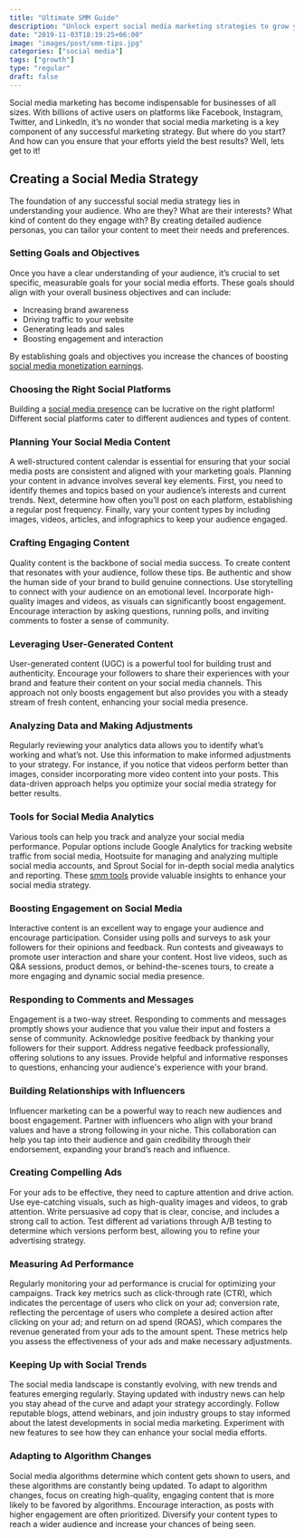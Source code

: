 ```yaml
---
title: "Ultimate SMM Guide"
description: "Unlock expert social media marketing strategies to grow your brand online. Boost engagement, increase visibility, and drive ROI across all major platforms."
date: "2019-11-03T18:19:25+06:00"
image: "images/post/smm-tips.jpg"
categories: ["social media"]
tags: ["growth"]
type: "regular"
draft: false
---
```


Social media marketing has become indispensable for businesses of all sizes. With billions of active users on platforms like Facebook, Instagram, Twitter, and LinkedIn, it’s no wonder that social media marketing is a key component of any successful marketing strategy. But where do you start? And how can you ensure that your efforts yield the best results? Well, lets get to it!

## Creating a Social Media Strategy

The foundation of any successful social media strategy lies in understanding your audience. Who are they? What are their interests? What kind of content do they engage with? By creating detailed audience personas, you can tailor your content to meet their needs and preferences.

### Setting Goals and Objectives

Once you have a clear understanding of your audience, it’s crucial to set specific, measurable goals for your social media efforts. These goals should align with your overall business objectives and can include:

- Increasing brand awareness
- Driving traffic to your website
- Generating leads and sales
- Boosting engagement and interaction

By establishing goals and objectives you increase the chances of boosting [social media monetization earnings](/blog/social-media-monetization/).

### Choosing the Right Social Platforms

Building a [social media presence](/blog/building-a-social-media-presence/) can be lucrative on the right platform! Different social platforms cater to different audiences and types of content.

### Planning Your Social Media Content

A well-structured content calendar is essential for ensuring that your social media posts are consistent and aligned with your marketing goals. Planning your content in advance involves several key elements. First, you need to identify themes and topics based on your audience’s interests and current trends. Next, determine how often you’ll post on each platform, establishing a regular post frequency. Finally, vary your content types by including images, videos, articles, and infographics to keep your audience engaged.

### Crafting Engaging Content

Quality content is the backbone of social media success. To create content that resonates with your audience, follow these tips. Be authentic and show the human side of your brand to build genuine connections. Use storytelling to connect with your audience on an emotional level. Incorporate high-quality images and videos, as visuals can significantly boost engagement. Encourage interaction by asking questions, running polls, and inviting comments to foster a sense of community.

### Leveraging User-Generated Content

User-generated content (UGC) is a powerful tool for building trust and authenticity. Encourage your followers to share their experiences with your brand and feature their content on your social media channels. This approach not only boosts engagement but also provides you with a steady stream of fresh content, enhancing your social media presence.

### Analyzing Data and Making Adjustments

Regularly reviewing your analytics data allows you to identify what’s working and what’s not. Use this information to make informed adjustments to your strategy. For instance, if you notice that videos perform better than images, consider incorporating more video content into your posts. This data-driven approach helps you optimize your social media strategy for better results.

### Tools for Social Media Analytics

Various tools can help you track and analyze your social media performance. Popular options include Google Analytics for tracking website traffic from social media, Hootsuite for managing and analyzing multiple social media accounts, and Sprout Social for in-depth social media analytics and reporting. These [smm tools](/blog/top-social-media-tools/) provide valuable insights to enhance your social media strategy.

### Boosting Engagement on Social Media

Interactive content is an excellent way to engage your audience and encourage participation. Consider using polls and surveys to ask your followers for their opinions and feedback. Run contests and giveaways to promote user interaction and share your content. Host live videos, such as Q&A sessions, product demos, or behind-the-scenes tours, to create a more engaging and dynamic social media presence.

### Responding to Comments and Messages

Engagement is a two-way street. Responding to comments and messages promptly shows your audience that you value their input and fosters a sense of community. Acknowledge positive feedback by thanking your followers for their support. Address negative feedback professionally, offering solutions to any issues. Provide helpful and informative responses to questions, enhancing your audience's experience with your brand.

### Building Relationships with Influencers

Influencer marketing can be a powerful way to reach new audiences and boost engagement. Partner with influencers who align with your brand values and have a strong following in your niche. This collaboration can help you tap into their audience and gain credibility through their endorsement, expanding your brand’s reach and influence.

### Creating Compelling Ads

For your ads to be effective, they need to capture attention and drive action. Use eye-catching visuals, such as high-quality images and videos, to grab attention. Write persuasive ad copy that is clear, concise, and includes a strong call to action. Test different ad variations through A/B testing to determine which versions perform best, allowing you to refine your advertising strategy.

### Measuring Ad Performance

Regularly monitoring your ad performance is crucial for optimizing your campaigns. Track key metrics such as click-through rate (CTR), which indicates the percentage of users who click on your ad; conversion rate, reflecting the percentage of users who complete a desired action after clicking on your ad; and return on ad spend (ROAS), which compares the revenue generated from your ads to the amount spent. These metrics help you assess the effectiveness of your ads and make necessary adjustments.

### Keeping Up with Social Trends

The social media landscape is constantly evolving, with new trends and features emerging regularly. Staying updated with industry news can help you stay ahead of the curve and adapt your strategy accordingly. Follow reputable blogs, attend webinars, and join industry groups to stay informed about the latest developments in social media marketing. Experiment with new features to see how they can enhance your social media efforts.

### Adapting to Algorithm Changes

Social media algorithms determine which content gets shown to users, and these algorithms are constantly being updated. To adapt to algorithm changes, focus on creating high-quality, engaging content that is more likely to be favored by algorithms. Encourage interaction, as posts with higher engagement are often prioritized. Diversify your content types to reach a wider audience and increase your chances of being seen.
